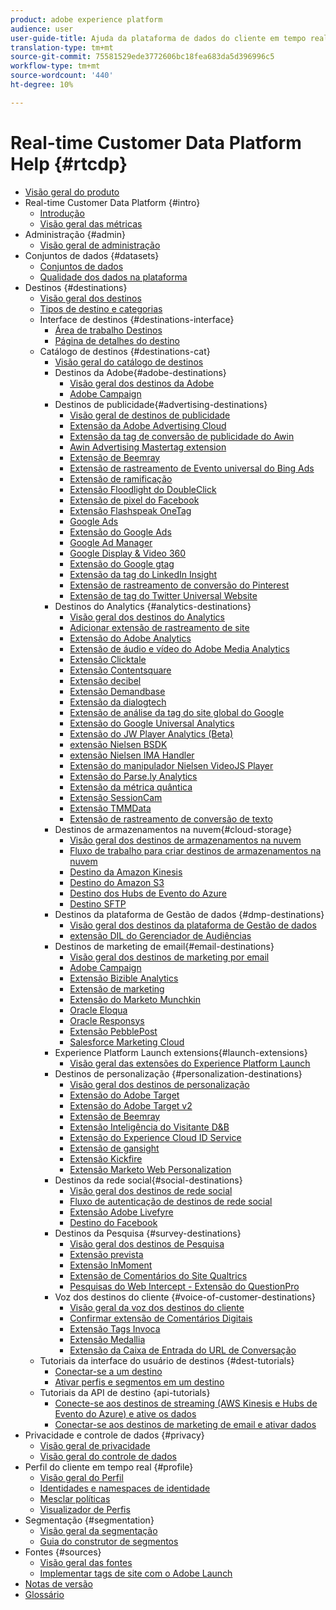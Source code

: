 ```yaml
---
product: adobe experience platform
audience: user
user-guide-title: Ajuda da plataforma de dados do cliente em tempo real
translation-type: tm+mt
source-git-commit: 75581529ede3772606bc18fea683da5d396996c5
workflow-type: tm+mt
source-wordcount: '440'
ht-degree: 10%

---
```



# Real-time Customer Data Platform Help {#rtcdp}

* [Visão geral do produto](overview.md)
* Real-time Customer Data Platform {#intro}
   * [Introdução](get-started.md)
   * [Visão geral das métricas](home-page-dashboards.md)
* Administração {#admin}
   * [Visão geral de administração](administration/admin-overview.md)
* Conjuntos de dados {#datasets}
   * [Conjuntos de dados](datasets/dataset.md)
   * [Qualidade dos dados na plataforma](datasets/data-quality.md)
* Destinos {#destinations}
   * [Visão geral dos destinos](destinations/destinations-overview.md)
   * [Tipos de destino e categorias](/help/rtcdp/destinations/destination-types.md)
   * Interface de destinos {#destinations-interface}
      * [Área de trabalho Destinos](destinations/destinations-workspace.md)
      * [Página de detalhes do destino](destinations/destination-details-page.md)
   * Catálogo de destinos {#destinations-cat}
      * [Visão geral do catálogo de destinos](destinations/destinations-catalog.md)
      * Destinos da Adobe{#adobe-destinations}
         * [Visão geral dos destinos da Adobe](destinations/adobe-destinations.md)
         * [Adobe Campaign](destinations/adobe-campaign-destination.md)
      * Destinos de publicidade{#advertising-destinations}
         * [Visão geral de destinos de publicidade](destinations/advertising-destinations.md)
         * [Extensão da Adobe Advertising Cloud](/help/rtcdp/destinations/adobe-advertising-cloud-extension.md)
         * [Extensão da tag de conversão de publicidade do Awin](/help/rtcdp/destinations/awin-conversiontag-extension.md)
         * [Awin Advertising Mastertag extension](/help/rtcdp/destinations/awin-mastertag-extension.md)
         * [Extensão de Beemray](/help/rtcdp/destinations/beemray-extension.md)
         * [Extensão de rastreamento de Evento universal do Bing Ads](/help/rtcdp/destinations/bing-ads-extension.md)
         * [Extensão de ramificação](/help/rtcdp/destinations/branch-extension.md)
         * [Extensão Floodlight do DoubleClick](/help/rtcdp/destinations/doubleclick-floodlight-extension.md)
         * [Extensão de pixel do Facebook](/help/rtcdp/destinations/facebook-pixel-extension.md)
         * [Extensão Flashspeak OneTag](/help/rtcdp/destinations/flashtalking-extension.md)
         * [Google Ads](/help/rtcdp/destinations/google-ads-destination.md)
         * [Extensão do Google Ads](/help/rtcdp/destinations/google-ads-extension.md)
         * [Google Ad Manager](/help/rtcdp/destinations/google-ad-manager-destination.md)
         * [Google Display &amp; Video 360](/help/rtcdp/destinations/google-dv360-destination.md)
         * [Extensão do Google gtag](/help/rtcdp/destinations/gtag-advertising-extension.md)
         * [Extensão da tag do LinkedIn Insight](/help/rtcdp/destinations/linkedin-extension.md)
         * [Extensão de rastreamento de conversão do Pinterest](destinations/pinterest-extension.md)
         * [Extensão de tag do Twitter Universal Website](destinations/twitter-uwt-extension.md)
      * Destinos do Analytics {#analytics-destinations}
         * [Visão geral dos destinos do Analytics](destinations/analytics-destinations.md)
         * [Adicionar extensão de rastreamento de site](/help/rtcdp/destinations/adform-extension.md)
         * [Extensão do Adobe Analytics](/help/rtcdp/destinations/adobe-analytics-extension.md)
         * [Extensão de áudio e vídeo do Adobe Media Analytics](/help/rtcdp/destinations/adobe-video-analytics-extension.md)
         * [Extensão Clicktale](/help/rtcdp/destinations/clicktale-extension.md)
         * [Extensão Contentsquare](/help/rtcdp/destinations/contentsquare-extension.md)
         * [Extensão decibel](/help/rtcdp/destinations/decibel-extension.md)
         * [Extensão Demandbase](/help/rtcdp/destinations/demandbase-extension.md)
         * [Extensão da dialogtech](/help/rtcdp/destinations/dialogtech-extension.md)
         * [Extensão de análise da tag do site global do Google](/help/rtcdp/destinations/gtag-analytics-extension.md)
         * [Extensão do Google Universal Analytics](/help/rtcdp/destinations/google-universal-analytics-extension.md)
         * [Extensão do JW Player Analytics (Beta)](/help/rtcdp/destinations/jw-player-analytics-extension.md)
         * [extensão Nielsen BSDK](destinations/nielsen-bsdk-extension.md)
         * [extensão Nielsen IMA Handler](destinations/nielsen-ima-extension.md)
         * [Extensão do manipulador Nielsen VideoJS Player](destinations/nielsen-videojs-extension.md)
         * [Extensão do Parse.ly Analytics](destinations/parsely-extension.md)
         * [Extensão da métrica quântica](destinations/quantum-metric-extension.md)
         * [Extensão SessionCam](destinations/sessioncam-extension.md)
         * [Extensão TMMData](destinations/tmmdata-extension.md)
         * [Extensão de rastreamento de conversão de texto](destinations/yext-extension.md)
      * Destinos de armazenamentos na nuvem{#cloud-storage}
         * [Visão geral dos destinos de armazenamentos na nuvem](destinations/cloud-storage-destinations.md)
         * [Fluxo de trabalho para criar destinos de armazenamentos na nuvem](/help/rtcdp/destinations/cloud-storage-destinations-workflow.md)
         * [Destino da Amazon Kinesis](/help/rtcdp/destinations/amazon-kinesis-destination.md)
         * [Destino do Amazon S3](destinations/amazon-s3-destination.md)
         * [Destino dos Hubs de Evento do Azure](/help/rtcdp/destinations/azure-event-hubs-destination.md)
         * [Destino SFTP](destinations/sftp-destination.md)
      * Destinos da plataforma de Gestão de dados {#dmp-destinations}
         * [Visão geral dos destinos da plataforma de Gestão de dados](destinations/dmp-destinations.md)
         * [extensão DIL do Gerenciador de Audiências](/help/rtcdp/destinations/aam-dil-extension.md)
      * Destinos de marketing de email{#email-destinations}
         * [Visão geral dos destinos de marketing por email](destinations/email-marketing-destinations.md)
         * [Adobe Campaign](destinations/adobe-campaign-destination.md)
         * [Extensão Bizible Analytics](/help/rtcdp/destinations/bizible-extension.md)
         * [Extensão de marketing](destinations/marketo-extension.md)
         * [Extensão do Marketo Munchkin](destinations/marketo-munchkin-extension.md)
         * [Oracle Eloqua](destinations/oracle-eloqua-destination.md)
         * [Oracle Responsys](destinations/oracle-responsys-destination.md)
         * [Extensão PebblePost](destinations/pebblepost-extension.md)
         * [Salesforce Marketing Cloud](destinations/salesforce-marketing-cloud-destination.md)
      * Experience Platform Launch extensions{#launch-extensions}
         * [Visão geral das extensões do Experience Platform Launch](/help/rtcdp/destinations/experience-platform-launch-extensions.md)
      * Destinos de personalização {#personalization-destinations}
         * [Visão geral dos destinos de personalização](/help/rtcdp/destinations/personalization-destinations.md)
         * [Extensão do Adobe Target](/help/rtcdp/destinations/adobe-target-extension.md)
         * [Extensão do Adobe Target v2](/help/rtcdp/destinations/adobe-target-v2-extension.md)
         * [Extensão de Beemray](/help/rtcdp/destinations/beemray-extension.md)
         * [Extensão Inteligência do Visitante D&amp;B](/help/rtcdp/destinations/dnb-extension.md)
         * [Extensão do Experience Cloud ID Service](/help/rtcdp/destinations/adobe-ecid-extension.md)
         * [Extensão de gansight](/help/rtcdp/destinations/gainsight-extension.md)
         * [Extensão Kickfire](/help/rtcdp/destinations/kickfire-extension.md)
         * [Extensão Marketo Web Personalization](destinations/marketo-web-personalization-extension.md)
      * Destinos da rede social{#social-destinations}
         * [Visão geral dos destinos de rede social](/help/rtcdp/destinations/social-network-destinations.md)
         * [Fluxo de autenticação de destinos de rede social](/help/rtcdp/destinations/social-network-destinations-workflow.md)
         * [Extensão Adobe Livefyre](/help/rtcdp/destinations/adobe-livefyre-extension.md)
         * [Destino do Facebook](/help/rtcdp/destinations/facebook-destination.md)
      * Destinos da Pesquisa {#survey-destinations}
         * [Visão geral dos destinos de Pesquisa](/help/rtcdp/destinations/survey-destinations.md)
         * [Extensão prevista](/help/rtcdp/destinations/foresee-extension.md)
         * [Extensão InMoment](/help/rtcdp/destinations/inmoment-extension.md)
         * [Extensão de Comentários do Site Qualtrics](destinations/qualtrics-extension.md)
         * [Pesquisas do Web Intercept - Extensão do QuestionPro](/help/rtcdp/destinations/web-intercept-surveys-extension.md)
      * Voz dos destinos do cliente {#voice-of-customer-destinations}
         * [Visão geral da voz dos destinos do cliente](/help/rtcdp/destinations/voice-of-customer-destinations.md)
         * [Confirmar extensão de Comentários Digitais](/help/rtcdp/destinations/confirmit-digital-feedback-extension.md)
         * [Extensão Tags Invoca](/help/rtcdp/destinations/invoca-extension.md)
         * [Extensão Medallia](destinations/medallia-extension.md)
         * [Extensão da Caixa de Entrada do URL de Conversação](destinations/talkurl-extension.md)
   * Tutoriais da interface do usuário de destinos {#dest-tutorials}
      * [Conectar-se a um destino](/help/rtcdp/destinations/connect-destination.md)
      * [Ativar perfis e segmentos em um destino](destinations/activate-destinations.md)
   * Tutoriais da API de destino {api-tutorials}
      * [Conecte-se aos destinos de streaming (AWS Kinesis e Hubs de Evento do Azure) e ative os dados](/help/rtcdp/destinations/streaming-destinations-api-tutorial.md)
      * [Conectar-se aos destinos de marketing de email e ativar dados](/help/tutorials/destinations/email-marketing-api.md)
* Privacidade e controle de dados {#privacy}
   * [Visão geral de privacidade](privacy/privacy-overview.md)
   * [Visão geral do controle de dados](privacy/data-governance-overview.md)
* Perfil do cliente em tempo real {#profile}
   * [Visão geral do Perfil](profile/profile-overview.md)
   * [Identidades e namespaces de identidade](profile/identities-overview.md)
   * [Mesclar políticas](profile/merge-policies.md)
   * [Visualizador de Perfis](profile/profile-viewer.md)
* Segmentação {#segmentation}
   * [Visão geral da segmentação](segmentation/segmentation-overview.md)
   * [Guia do construtor de segmentos](segmentation/segment-builder-guide.md)
* Fontes {#sources}
   * [Visão geral das fontes](sources/sources-overview.md)
   * [Implementar tags de site com o Adobe Launch](sources/launch.md)
* [Notas de versão](https://www.adobe.com/go/platform-release-notes-en)
* [Glossário](https://www.adobe.com/go/platform-glossary-en)
